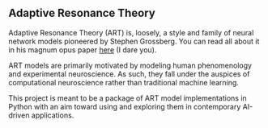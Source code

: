 ## Adaptive Resonance Theory

Adaptive Resonance Theory (ART) is, loosely, a style and family of neural network models pioneered by Stephen Grossberg. You can read all about it in his magnum opus paper [here](https://pdfs.semanticscholar.org/71bc/18bcafe1f4909a97b0b17a522dffe306ee6a.pdf) (I dare you).

ART models are primarily motivated by modeling human phenomenology and experimental neuroscience. As such, they fall under the auspices of computational neuroscience rather than traditional machine learning.

This project is meant to be a package of ART model implementations in Python with an aim toward using and exploring them in contemporary AI-driven applications.